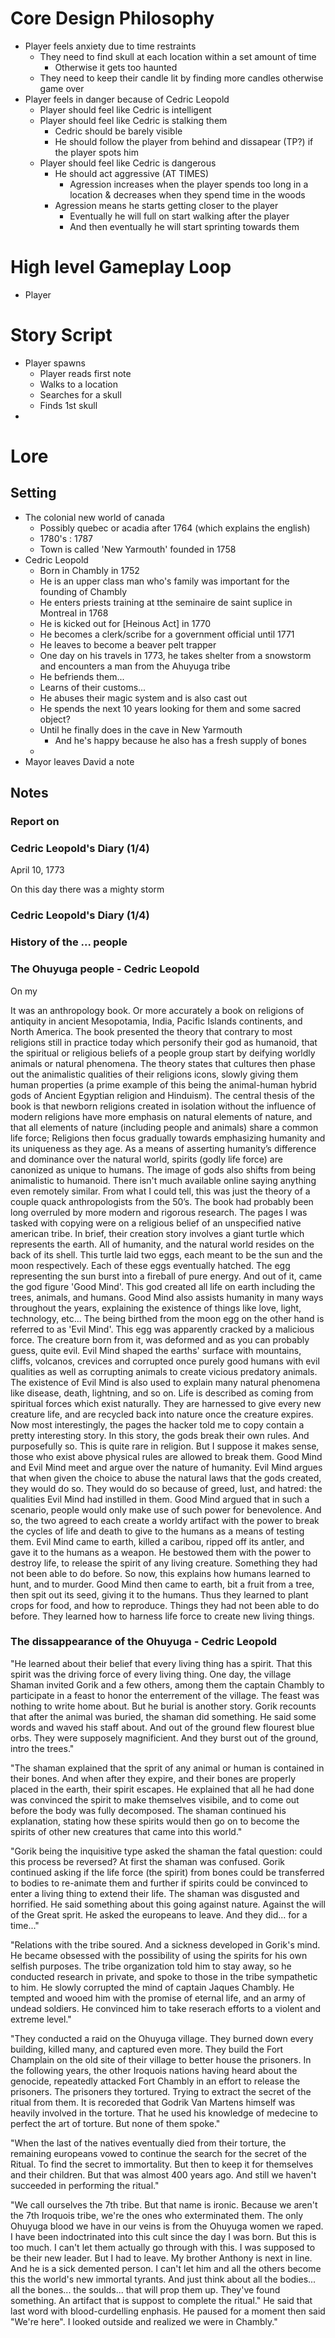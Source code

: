 # Core Design Philosophy
- Player feels anxiety due to time restraints
    - They need to find skull at each location within a set amount of time
        - Otherwise it gets too haunted
    - They need to keep their candle lit by finding more candles otherwise game over
- Player feels in danger because of Cedric Leopold
    - Player should feel like Cedric is intelligent
    - Player should feel like Cedric is stalking them
        - Cedric should be barely visible
        - He should follow the player from behind and dissapear (TP?) if the player spots him
    - Player should feel like Cedric is dangerous
        - He should act aggressive (AT TIMES)
            - Agression increases when the player spends too long in a location & decreases when they spend time in the woods
        - Agression means he starts getting closer to the player
            - Eventually he will full on start walking after the player
            - And then eventually he will start sprinting towards them

# High level Gameplay Loop
- Player 

# Story Script
- Player spawns
    - Player reads first note
    - Walks to a location
    - Searches for a skull
    - Finds 1st skull
- 

# Lore

## Setting
- The colonial new world of canada
    - Possibly quebec or acadia after 1764 (which explains the english)
    - 1780's : 1787
    - Town is called 'New Yarmouth' founded in 1758
- Cedric Leopold
    - Born in Chambly in 1752
    - He is an upper class man who's family was important for the founding of Chambly
    - He enters priests training at tthe seminaire de saint suplice in Montreal in 1768
    - He is kicked out for [Heinous Act] in 1770
    - He becomes a clerk/scribe for a government official until 1771
    - He leaves to become a beaver pelt trapper
    - One day on his travels in 1773, he takes shelter from a snowstorm and encounters a man from the Ahuyuga tribe
    - He befriends them...
    - Learns of their customs...
    - He abuses their magic system and is also cast out
    - He spends the next 10 years looking for them and some sacred object?
    - Until he finally does in the cave in New Yarmouth
        - And he's happy because he also has a fresh supply of bones
    - 
- Mayor leaves David a note

## Notes

### Report on 

### Cedric Leopold's Diary (1/4)

April 10, 1773 

On this day there was a mighty storm 

### Cedric Leopold's Diary (1/4)

### History of the ... people

### The Ohuyuga people - Cedric Leopold

On my 

It was an anthropology book. Or more accurately a book on religions of antiquity in ancient Mesopotamia, India, Pacific Islands continents, and North America. The book presented the theory that contrary to most religions still in practice today which personify their god as humanoid, that the spiritual or religious beliefs of a people group start by deifying worldly animals or natural phenomena. The theory states that cultures then phase out the animalistic qualities of their religions icons, slowly giving them human properties (a prime example of this being the animal-human hybrid gods of Ancient Egyptian religion and Hinduism). The central thesis of the book is that newborn religions created in isolation without the influence of modern religions have more emphasis on natural elements of nature, and that all elements of nature (including people and animals) share a common life force; Religions then focus gradually towards emphasizing humanity and its uniqueness as they age. As a means of asserting humanity’s difference and dominance over the natural world, spirits (godly life force) are canonized as unique to humans. The image of gods also shifts from being animalistic to humanoid.
There isn't much available online saying anything even remotely similar. From what I could tell, this was just the theory of a couple quack anthropologists from the 50’s. The book had probably been long overruled by more modern and rigorous research. 
The pages I was tasked with copying were on a religious belief of an unspecified native american tribe. In brief, their creation story involves a giant turtle which represents the earth. All of humanity, and the natural world resides on the back of its shell. This turtle laid two eggs, each meant to be the sun and the moon respectively. Each of these eggs eventually hatched. The egg representing the sun burst into a fireball of pure energy. And out of it, came the god figure 'Good Mind'. This god created all life on earth including the trees, animals, and humans. Good Mind also assists humanity in many ways throughout the years, explaining the existence of things like love, light, technology, etc... The being birthed from the moon egg on the other hand is referred to as 'Evil Mind'. This egg was apparently cracked by a malicious force. The creature born from it, was deformed and as you can probably guess, quite evil. Evil Mind shaped the earths' surface with mountains, cliffs, volcanos, crevices and corrupted once purely good humans with evil qualities as well as corrupting animals to create vicious predatory animals. The existence of Evil Mind is also used to explain many natural phenomena like disease, death, lightning, and so on.
Life is described as coming from spiritual forces which exist naturally. They are harnessed to give every new creature life, and are recycled back into nature once the creature expires. Now most interestingly, the pages the hacker told me to copy contain a pretty interesting story. In this story, the gods break their own rules. And purposefully so. This is quite rare in religion. But I suppose it makes sense, those who exist above physical rules are allowed to break them.
Good Mind and Evil Mind meet and argue over the nature of humanity. Evil Mind argues that when given the choice to abuse the natural laws that the gods created, they would do so. They would do so because of greed, lust, and hatred: the qualities Evil Mind had instilled in them. Good Mind argued that in such a scenario, people would only make use of such power for benevolence. And so, the two agreed to each create a worldy artifact with the power to break the cycles of life and death to give to the humans as a means of testing them.
Evil Mind came to earth, killed a caribou, ripped off its antler, and gave it to the humans as a weapon. He bestowed them with the power to destroy life, to release the spirit of any living creature. Something they had not been able to do before. So now, this explains how humans learned to hunt, and to murder.
Good Mind then came to earth, bit a fruit from a tree, then spit out its seed, giving it to the humans. Thus they learned to plant crops for food, and how to reproduce. Things they had not been able to do before. They learned how to harness life force to create new living things.

### The dissappearance of the Ohuyuga - Cedric Leopold

"He learned about their belief that every living thing has a spirit. That this spirit was the driving force of every living thing. One day, the village Shaman invited Gorik and a few others, among them the captain Chambly to participate in a feast to honor the enterrement of the village. The feast was nothing to write home about. But he burial is another story. Gorik recounts that after the animal was buried, the shaman did something. He said some words and waved his staff about. And out of the ground flew flourest blue orbs. They were supposely magnificient. And they burst out of the ground, intro the trees."

"The shaman explained that the sprit of any animal or human is contained in their bones. And when after they expire, and their bones are properly placed in the earth, their spirit escapes. He explained that all he had done was convinced the spirit to make themselves visibile, and to come out before the body was fully decomposed. The shaman continued his explanation, stating how these spirits would then go on to become the spirits of other new creatures that came into this world."

"Gorik being the inquisitive type asked the shaman the fatal question: could this process be reversed? At first the shaman was confused. Gorik continued asking if the life force (the spirit) from bones could be transferred to bodies to re-animate them and further if spirits could be convinced to enter a living thing to extend their life. The shaman was disgusted and horrified. He said something about this going against nature. Against the will of the   Great sprit. He asked the europeans to leave. And they did... for a time..."

"Relations with the tribe soured. And a sickness developed in Gorik's mind. He became obsessed with the possibility of using the spirits for his own selfish purposes. The tribe organization told him to stay away, so he conducted research in private, and spoke to those in the tribe sympathetic to him. He slowly corrupted the mind of captain Jaques Chambly. He tempted and wooed him with the promise of eternal life, and an army of undead soldiers. He convinced him to take reserach efforts to a violent and extreme level."

"They conducted a raid on the Ohuyuga village. They burned down every building, killed  many, and captured even more. They build the Fort Champlain on the old site of their village to better house the prisoners. In the following years, the other Iroquois nations having heard about the genocide, repeatedly attacked Fort Chambly in an effort to release the prisoners. The prisoners they tortured. Trying to extract the secret of the ritual from them. It is recoreded that Godrik Van Martens himself was heavily involved in the torture. That he used his knowledge of medecine to perfect the art of torture. But none of them spoke."

"When the last of the natives eventually died from their torture, the remaining europeans vowed to continue the search for the secret of the Ritual. To find the secret to immortality. But then to keep it for themselves and their children. But that was almost 400 years ago. And still we haven't succeeded in performing the ritual."

"We call ourselves the 7th tribe. But that name is ironic. Because we aren't the 7th Iroquois tribe, we're the ones who exterminated them. The only Ohuyuga blood we have in our veins is from the Ohuyuga women we raped. I have been indoctrinated into this cult since the day I was born. But this is too much. I can't let them actually go through with this.  I was supposed to be their new leader. But I had to leave. My brother Anthony is next in line. And he is a sick demented person. I  can't let him and all the others become this the world's new immortal tyrants. And just think about  all the bodies... all the bones... the soulds... that will prop them up. They've found something. An artifact that is suppost to complete the ritual." He said that last word with blood-curdelling enphasis. He paused for a moment then said "We're here". I looked outside and realized we were in Chambly."